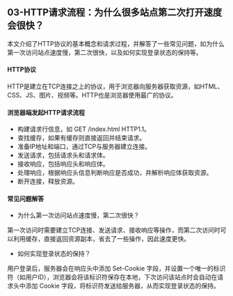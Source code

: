 ## 03-HTTP请求流程：为什么很多站点第二次打开速度会很快？

本文介绍了HTTP协议的基本概念和请求过程，并解答了一些常见问题，如为什么第一次访问站点速度慢，第二次很快，以及如何实现登录状态的保持等。

#### HTTP协议
HTTP是建立在TCP连接之上的协议，用于浏览器向服务器获取资源，如HTML、CSS、JS、图片、视频等。HTTP也是浏览器使用最广的协议。

#### 浏览器端发起HTTP请求流程
- 构建请求行信息，如 GET /index.html HTTP1.1。
- 查找缓存，如果有缓存则直接返回并结束请求。
- 准备IP地址和端口，通过TCP与服务器建立连接。
- 发送请求，包括请求头和请求体。
- 接收响应，包括响应头和响应体。
- 处理响应，根据响应头信息判断响应是否成功，并解析响应体获取资源。
- 断开连接，释放资源。
#### 常见问题解答
- 为什么第一次访问站点速度慢，第二次很快？

第一次访问时需要建立TCP连接、发送请求、接收响应等操作，而第二次访问时可以利用缓存，直接返回资源副本，省去了一些操作，因此速度更快。

- 如何实现登录状态的保持？

用户登录后，服务器会在响应头中添加 Set-Cookie 字段，并设置一个唯一的标识符（如用户ID），浏览器会将该标识符保存在本地，下次访问该站点时会自动在请求头中添加 Cookie 字段，将标识符发送给服务器，从而实现登录状态的保持。